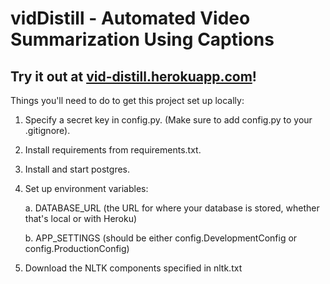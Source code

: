 # vidDistill - Automated Video Summarization Using Captions
## Try it out at [vid-distill.herokuapp.com](https://vid-distill.herokuapp.com)!

Things you'll need to do to get this project set up locally:
1. Specify a secret key in config.py. (Make sure to add config.py to your .gitignore).
2. Install requirements from requirements.txt.
3. Install and start postgres.
4. Set up environment variables:
	
    a. DATABASE_URL (the URL for where your database is stored, whether that's local or with Heroku)
    
    b. APP_SETTINGS (should be either config.DevelopmentConfig or config.ProductionConfig)

5. Download the NLTK components specified in nltk.txt
